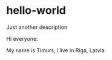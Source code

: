 # hello-world
Just another description

Hi everyone:

My name is Timurs, i live in Riga, Latvia.  
 
